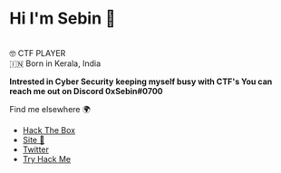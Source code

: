 <!--
**0xSebin/0xSebin** is a ✨ _special_ ✨ repository because its `README.md` (this file) appears on your GitHub profile.

Here are some ideas to get you started:
-->
# **Hi I'm Sebin 👋**

<br> 🤓 CTF PLAYER </br>
🇮🇳 Born in Kerala, India

__Intrested in Cyber Security__ 
__keeping myself busy with CTF's 
You can reach me out on Discord 0xSebin#0700__

Find me elsewhere 🌍



- [Hack The Box](https://app.hackthebox.eu/profile/140940)
- [Site 🚀](https://0xsebin.github.io)
- [Twitter](https://twitter.com/sebinthomas99)
- [Try Hack Me](https://tryhackme.com/p/0xSebin)
